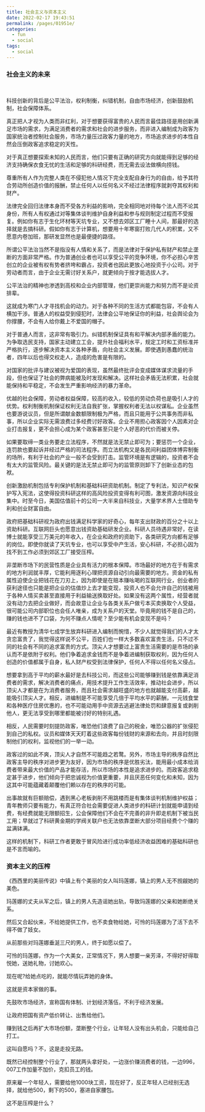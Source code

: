 ```yaml
---
title: 社会主义与资本主义
date: 2022-02-17 19:43:51
permalink: /pages/01951e/
categories:
  - fun
  - social
tags:
  - social
---
```






### 社会主义的未来

 </br>

科技创新的背后是公平法治，权利制衡，纠错机制，自由市场经济，创新鼓励机制，社会保障体系。



真正把人才视为人类而非红利，对于想要获得富贵的人民而言最佳路径是用创新满足市场的需求，为满足消费者的需求和社会的进步服务，而非进入编制成为政客为国家统治者控制社会服务，市场力量压过政客力量的地方，市场追求进步的本性自然会压倒政客追求稳定的天性。



对于真正想要探索未知的人民而言，他们只要有正确的研究方向就能得到足够的经济支持确保衣食无忧的生活和足够的科研经费，而无需去设法做横向捞钱。



尊重所有人作为完整人类在不侵犯他人情况下完全支配自身行为的自由，给予其符合劳动所创造价值的报酬，禁止任何人以任何名义不经过法律程序就剥夺其权利和财产。



法律完全回归法律本身而不受各方利益的影响，完全相同地对待每个法人而不论其身份，所有人有权通过对等集体谈判维护自身利益和参与规则制定过程而不受报复。例如你有志于生化环材等天坑专业，又不想去郊区工厂睡十人间，那最好的选择就是去搞科研。假如你有志于计算机，想要用十年寒窗打败几代人的积累，又不愿意内卷加班，那研发显然也是最便捷的路径。



所谓公平法治当然不是指没有人情和关系了，而是法律对于保护私有财产和禁止垄断的方面非常严格。作为普通创业者也可以享受公平的竞争环境，你不必担心辛苦创立的企业被有权有势者挤垮和霸占，投资者也因此更放心地投资于小公司。对于劳动者而言，由于企业无需讨好关系户，就更倾向于按才能选拔人才。



公平法治的精神也渗透到高校和企业内部管理，他们更崇尚能力和努力而不是论资排辈。

这就成为寒门人才寻找机会的动力。对于各种不同的生活方式都能包容，不会有人横加干涉。普通人的权益受到侵犯时，法律会公平地保证你的利益，社会舆论会为你撑腰，不会有人给你戴上不爱国的帽子。



对于普通人而言，这非常有吸引力。纠错机制保证具有和平解决内部矛盾的能力。为争取选民支持，国家主动建立工会，提升社会福利水平，规定工时和工资标准并严格执行，逐步解决资本主义各种矛盾，向社会主义发展。即使遇到愚蠢的统治者，四年以后也得交权走人，造成的危害是有限的。



对国家的批评与建议被视为爱国的表现，虽然最终批评会变成媒体谋求流量的手段，但也保证了社会的弊病能被及时发现和解决。这样社会矛盾无法积累，社会就能保持和平稳定，不会发生严重影响经济的暴力革命。



优越的社会保障，劳动者权益保障，较高的收入，较低的劳动负荷也是吸引人才的优势。权利制衡机制保证权利无法自我扩张，掌握权利者无法以权谋私。企业虽然也要游说议员，但是所谓献金数额限制极为严格，而且只能用于公共事务而非私事，所以企业实际无需浪费过多经费讨好政客。企业不用担心政客因个人因素对企业打击报复，更不会担心成为某个政客甚至只是个人好恶的代价而被关停。



如果要取缔一类业务要走立法程序，不然就是法无禁止即可为；要惩罚一个企业，连罚款也要起诉并经过严格的司法程序。而立法机构又是各民间利益团体博弈制衡的场所，有利于社会的产业一般不会受到打击。监管环境是有逻辑的，投资者不会有太大的监管风险。最关键的是法无禁止即可为的监管原则卸下了创新业态的包袱。



创新激励机制包括专利保护机制和基础科研资助机制。制定了专利法，知识产权保护写入宪法，这使得投资科研这样的高风险投资变得有利可图，激发资源向科技业集中。时至今日，美国估值前十的公司一大半来自科技业，大量学术界人士借助专利和创业财富自由。



政府把基础科研视为政府出钱满足科学家的好奇心，每年支出财政的百分之十以上资助科研。互联网巨头也愿意出钱资助基础研发企业。科研人员待遇非常好，在读博士就能享受三万美元的年收入，在企业和政府的资助下，各类研究方向都有足够的岗位。即使你就读了天坑专业，也可以享受中产生活，安心科研，不必担心因为找不到工作必须到郊区工厂接受压榨。



非垄断市场下的民营性质是企业具有活力的根本保障。市场最好的地方在于有需求的地方利润就丰厚，它能利用逐利心理把资源自动引向最需要的地方。资金的私有属性迫使企业把钱花在刀刃上，因为即使是在赔本赚吆喝的互联网行业，创业者的获利途径也只能是把企业的估值炒上去才能变现，投资人也不会允许自己的钱被用于各种人情买卖甚至直接用于利益输送换取好处。如果没有这两个属性，经营者就没有动力去把企业做好，而会故意让企业与各类关系户做亏本买卖换取个人受益，很可能公司内部职位也会任人唯亲，成为关系户的天堂。毕竟用的钱不是自己的，赚的钱也进不了口袋，为何不赚点人情呢？至少能有机会变现不是吗？



最近有教授为清华七成学生放弃科研进入编制而惋惜，不少人就觉得我们的人才太贪恋富贵了，我觉得这样说不公平，百姓们也一样大多数喜欢富贵生活，只不过不同的社会有不同的追求富贵的方式。顶尖人才想要过上富贵生活需要的是市场的承认而不是依附于权利。他们争着追求金钱而不是争着进编制获取权利，因为任何人创造的价值都属于自身，私人财产权受到法律保护，任何人不得以任何名义侵占。



想要拿到高于平均的薪水最好是去科技公司，而这些公司能够赚到钱是依靠满足消费者的需求，解决消费者的痛点，用技术提升工作生活效率，推动社会进步，所以顶尖人才都是在为消费者服务，而且社会需求越旺盛的地方也就越能支付高薪，越能吸引顶尖人才。相反，进编制是不可能享受几倍于平均水平的薪酬，一元钱食堂和各种医疗住房优惠的，也不可能动用手中资源去逃避法律处罚和肆意报复或剥削他人，更无法享受到哪里都能被讨好的特别礼遇。



相反，人民需要时刻提防政客，唯恐他们浪费了自己的税金，唯恐公器的扩张侵犯到自己的私权。议员和媒体天天盯着这些政客每份钱财的来源和去向，并且时刻限制他们的权利，监视他们的一举一动。



政客过的如此不爽，顶尖人才自然不可能趋之若鹜。另外，市场主导的秩序自然比政客主导的秩序对进步更为友好，因为市场的秩序是优胜劣汰，能用最小成本给消费者带来最大价值的产品才能存活，所以市场的本性是追求进步的。而政客追求稳定甚于进步，他们倾向于把忠诚视为价值更重要，并且厌恶任何变化和未知，因为这其中可能蕴藏着颠覆他们赖以存在的秩序的可能。



出事故就有巨额赔偿，遇到黑心老板剥削不用跳楼而是有集体谈判机制维护权益；青年教师只要有能力，有真正符合社会需要促进人类进步的科研计划就能申请到经费，有经费就能无限额招生，公会保障他们不会在不完善的非升即走机制下被当民工用；早就过了科研黄金期的学阀关联户也无法依靠垄断大部分项目经费个个赚的盆满钵满。



这样的机制下，科研工作者更敢于冒风险进行成功率低经济收益困难的基础科研也是不言而喻的。



### 资本主义的压榨



《西西里的美丽传说》中镇上有个美丽的女人叫玛莲娜，镇上的男人无不觊觎她的美色。

玛莲娜的丈夫从军之后，镇上的男人先造谣她出轨，导致玛莲娜的父亲和她断绝关系。

然后又合起伙来，不给她提供工作，也不卖食物给她，可怜的玛莲娜为了活下去不得不做了妓女。

从前那些对玛莲娜垂涎三尺的男人，终于如愿以偿了。

可怜的玛莲娜，作为一个大美女，正常情况下，男人想要一亲芳泽，不得好好得取悦她，送她礼物，讨她欢心。

现在呢?给她点吃的，就能尽情玩弄她的身体。



这就是资本家做的事。



先鼓吹市场经济，宣称国有体制、计划经济落伍，不利于经济发展。

让政府把国有资产低价转让、出售给他们。

赚到钱之后再扩大市场份额，垄断整个行业，让年轻人没有出头机会，只能给自己打工。

这叫自愿吗？不，这是走投无路。

既然已经控制整个行业了，那就两头拿好处，一边涨价赚消费者的钱，一边996，007工作加量不加价，克扣员工的钱。

原来雇一个年轻人，需要给他1000块工资，现在好了，反正年轻人已经别无选择，就给他500，剩下的500，塞进自家腰包。

这不是压榨是什么？